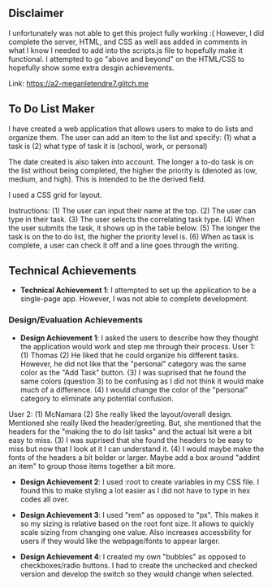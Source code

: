 ## Disclaimer
I unfortunately was not able to get this project fully working :( However, I did complete the server, HTML, and CSS as well ass added in comments in what I know I needed to add into the scripts.js file to hopefully make it functional. I attempted to go "above and beyond" on the HTML/CSS to hopefully show some extra desgin achievements.

Link: https://a2-meganletendre7.glitch.me

## To Do List Maker
I have created a web application that allows users to make to do lists and organize them. The user can add an item to the list and specify:
(1) what a task is
(2) what type of task it is (school, work, or personal)

The date created is also taken into account. The longer a to-do task is on the list without being completed, the higher the priority is (denoted as low, medium, and high). This is intended to be the derived field.


I used a CSS grid for layout.

Instructions:
(1) The user can input their name at the top.
(2) The user can type in their task.
(3) The user selects the correlating task type.
(4) When the user submits the task, it shows up in the table below.
(5) The longer the task is on the to do list, the higher the priority level is.
(6) When as task is complete, a user can check it off and a line goes through the writing.

## Technical Achievements
- **Technical Achievement 1**: I attempted to set up the application to be a single-page app. However, I was not able to complete development.

### Design/Evaluation Achievements
- **Design Achievement 1**: I asked the users to describe how they thought the application would work and step me through their process.
User 1: 
(1) Thomas
(2) He liked that he could organize his different tasks. However, he did not like that the "personal" category was the same color as the "Add Task" button.
(3) I was suprised that he found the same colors (question 3) to be confusing as I did not think it would make much of a difference.
(4) I would change the color of the "personal" category to eliminate any potential confusion.

User 2:
(1) McNamara
(2) She really liked the layout/overall design. Mentioned she really liked the header/greeting. But, she mentioned that the headers for the "making the to do lsit tasks" and the actual lsit were a bit easy to miss.
(3) I was suprised that she found the headers to be easy to miss but now that I look at it I can understand it.
(4) I would maybe make the fonts of the headers a bit bolder or larger. Maybe add a box around "addint an item" to group those items together a bit more.

- **Design Achievement 2**: I used :root to create variables in my CSS file. I found this to make styling a lot easier as I did not have to type in hex codes all over.

- **Design Achievement 3**: I used "rem" as opposed to "px". This makes it so my sizing is relative based on the root font size. It allows to quickly scale sizing from changing one value. Also increases accessbility for users if they would like the webpage/fonts to appear larger.

- **Design Achievement 4**: I created my own "bubbles" as opposed to checkboxes/radio buttons. I had to create the unchecked and checked version and develop the switch so they would change when selected.
